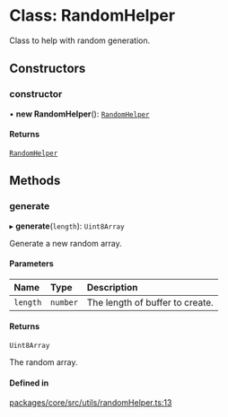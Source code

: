 # Class: RandomHelper

Class to help with random generation.

## Constructors

### constructor

• **new RandomHelper**(): [`RandomHelper`](RandomHelper.md)

#### Returns

[`RandomHelper`](RandomHelper.md)

## Methods

### generate

▸ **generate**(`length`): `Uint8Array`

Generate a new random array.

#### Parameters

| Name | Type | Description |
| :------ | :------ | :------ |
| `length` | `number` | The length of buffer to create. |

#### Returns

`Uint8Array`

The random array.

#### Defined in

[packages/core/src/utils/randomHelper.ts:13](https://github.com/gtscio/framework/blob/e3dfdc9/packages/core/src/utils/randomHelper.ts#L13)
